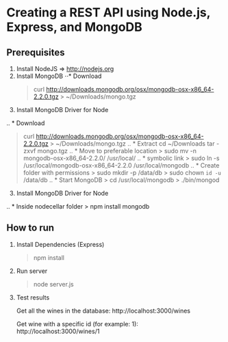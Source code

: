 # Creating a REST API using Node.js, Express, and MongoDB

## Prerequisites

1. Install NodeJS => http://nodejs.org
2. Install MongoDB
⋅⋅* Download
    > curl http://downloads.mongodb.org/osx/mongodb-osx-x86_64-2.2.0.tgz > ~/Downloads/mongo.tgz
3. Install MongoDB Driver for Node


.. * Download
> curl http://downloads.mongodb.org/osx/mongodb-osx-x86_64-2.2.0.tgz > ~/Downloads/mongo.tgz
.. * Extract
> cd ~/Downloads
> tar -zxvf mongo.tgz
.. * Move to preferable location
	> sudo mv -n mongodb-osx-x86_64-2.2.0/ /usr/local/
.. *  symbolic link
	> sudo ln -s /usr/local/mongodb-osx-x86_64-2.2.0 /usr/local/mongodb
.. *  Create folder with permissions
	> sudo mkdir -p /data/db
	> sudo chown `id -u` /data/db
.. *  Start MongoDB
	> cd /usr/local/mongodb
	> ./bin/mongod

3. Install MongoDB Driver for Node
	
.. * Inside nodecellar folder
	> npm install mongodb



## How to run

1. Install Dependencies (Express)
	> npm install

2. Run server 
	> node server.js

3. Test results
	
	Get all the wines in the database:
		http://localhost:3000/wines
	
	Get wine with a specific id (for example: 1):
		http://localhost:3000/wines/1

